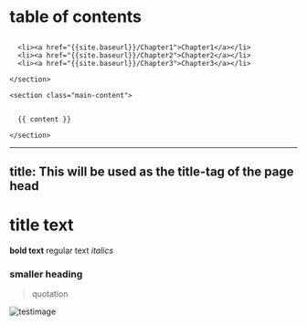 <html lang="en-us">
  <head>
    <meta charset="UTF-8">
    <title>{{ page.title }}</title>
  </head>
  <body>
      <h1 class="project-name">table of contents</h1>
      <h2 class="project-tagline"></h2>
   
      <li><a href="{{site.baseurl}}/Chapter1">Chapter1</a></li>
      <li><a href="{{site.baseurl}}/Chapter2">Chapter2</a></li>
      <li><a href="{{site.baseurl}}/Chapter3">Chapter3</a></li>
 
    </section>

    <section class="main-content">

      
      {{ content }}

    </section>

  </body>
</html>

---
title: This will be used as the title-tag of the page head
---

title text
=====

**bold text**
regular text
*italics*

### smaller heading

>quotation

![testimage](https://user-images.githubusercontent.com/77072787/130657505-3359513c-c8b9-472b-a3ed-39123e65964d.jpg)
